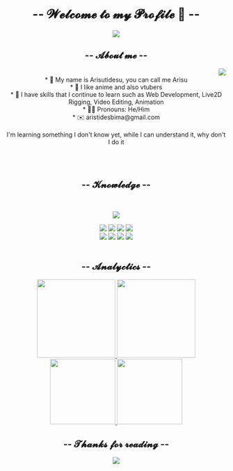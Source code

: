 <body>
  <center>
<h1 align="center">-- 𝓦𝓮𝓵𝓬𝓸𝓶𝓮 𝓽𝓸 𝓶𝔂 𝓟𝓻𝓸𝓯𝓲𝓵𝓮 👋 --</h1>
  <img src="https://tenor.com/view/vtuber-chainavt-chainavtuber-chileno-vtuber-chileno-gif-3088427928668089111.gif" align="center">
<div>  
<h2 align="center">-- 𝓐𝓫𝓸𝓾𝓽 𝓶𝓮 --</h2>
  <div align="center">
<img src="https://tenor.com/view/neuro-sama-ai-vtuber-jamming-gif-15515741698909400930.gif" align="right">
  </div>
<p>
<br>* 🔭 My name is Arisutidesu, you can call me Arisu
<br>* 💖 I like anime and also vtubers
<br>* 📇 I have skills that I continue to learn such as Web Development, Live2D Rigging, Video Editing, Animation
<br>* 🤝🏻 Pronouns: He/Him
<br>* ✉️ aristidesbima@gmail.com
<br><br>
I'm learning something I don't know yet, while I can understand it, why don't I do it
</p>
  </div>
<br><br>
<div>
<h2 align="center">-- 𝓚𝓷𝓸𝔀𝓵𝓮𝓭𝓰𝓮 --</h2>
 <br>
<p>
  <div align="center">
<img src="https://tenor.com/view/kaela-%E3%82%AB%E3%82%A8%E3%83%A9-%E3%83%9B%E3%83%AD%E3%83%A9%E3%82%A4%E3%83%96-kaela-kovalskia-hololive-id-gif-1354663408774647764.gif"/>
  </div>
</div>
<div>
<p align="center">
<img src="https://img.shields.io/badge/Adobe%20after%20affects-CF96FD?style=for-the-badge&logo=Adobe%20after%20effects&logoColor=white"/> 
<img src="https://img.shields.io/badge/Adobe%20Photoshop-31A8FF?style=for-the-badge&logo=Adobe%20Photoshop&logoColor=white">
<img src="https://img.shields.io/badge/html5%20-%23E34F26.svg?&style=for-the-badge&logo=html5&logoColor=white"/> 
<img src="https://img.shields.io/badge/css3%20-%231572B6.svg?&style=for-the-badge&logo=css3&logoColor=white"/>
<br>
<img src="https://img.shields.io/badge/PHP-777BB4?style=for-the-badge&logo=php&logoColor=white"/>
<img src="https://img.shields.io/badge/Python-14354C?style=for-the-badge&logo=python&logoColor=white"/>
<img src="https://img.shields.io/badge/javascript%20-%23323330.svg?&style=for-the-badge&logo=javascript&logoColor=%23F7DF1E"/>
<img src="https://img.shields.io/badge/git%20-%23F05033.svg?&style=for-the-badge&logo=git&logoColor=white"/>
<br><br>
</p>
<div>  
<h2 align="center">-- 𝓐𝓷𝓪𝓵𝔂𝓬𝓽𝓲𝓬𝓼 --</h2>
<p align="center">
<a href="https://github.com/Arisutidesu">
  <img height="180em" src="https://github-readme-stats.vercel.app/api?username=bintanxmv&hide_title=false&hide_rank=false&show_icons=true&include_all_commits=true&count_private=true&disable_animations=false&theme=dracula&locale=en&hide_border=false&order=1"/>
  <img height="180em" src="https://github-readme-stats-eight-theta.vercel.app/api/top-langs/?username=Arisutidesu&layout=compact&langs_count=8&theme=algolia"/>
  <img height="150cm" src="https://streak-stats.demolab.com?user=Arisutidesu&locale=en&mode=daily&theme=dracula&hide_border=false&border_radius=5&order=3"/>
  <img height="150cm" src="https://github-profile-trophy.vercel.app?username=Arisutidesu&theme=dracula&column=-1&row=1&margin-w=8&margin-h=8&no-bg=false&no-frame=false&order=4"/>
</a>
</p>
</div>
<div>
<h2 align="center">-- 𝓣𝓱𝓪𝓷𝓴𝓼 𝓯𝓸𝓻 𝓻𝓮𝓪𝓭𝓲𝓷𝓰 --</h2>
<div align="center">
  
<img src="https://tenor.com/view/vestia-zeta-zeta-vestia-smile-gif-18299280761515226965.gif"/>
</div>
<br>
</div>
</div>
    </center>
</body>
